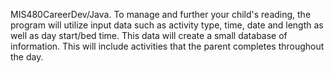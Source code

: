MIS480CareerDev/Java. To manage and further your child's reading, the program will utilize input data such as activity type, time, date and length as well as day start/bed time. This data will create a small database of information. This will include activities that the parent completes throughout the day. 
